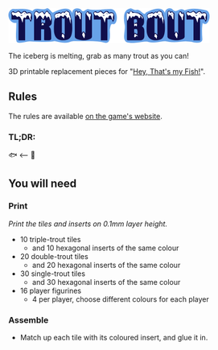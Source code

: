 <img alt="Trout Bout" src="https://raw.githubusercontent.com/tasssinclair/trout-bout/master/logo.png" />

The iceberg is melting, grab as many trout as you can!

3D printable replacement pieces for "[Hey, That's my Fish!](https://www.fantasyflightgames.com/en/products/hey-thats-my-fish/products/hey-thats-my-fish/)". 

## Rules

The rules are available [on the game's website](https://images-cdn.fantasyflightgames.com/ffg_content/hey-thats-my-fish-board-game/hey-thats-my-fish-rulebook.pdf).

### TL;DR:

🐟 <-- 🐧


## You will need

### Print

*Print the tiles and inserts on 0.1mm layer height.*

- 10 triple-trout tiles
  - and 10 hexagonal inserts of the same colour
- 20 double-trout tiles
  - and 20 hexagonal inserts of the same colour
- 30 single-trout tiles
  - and 30 hexagonal inserts of the same colour
- 16 player figurines
  - 4 per player, choose different colours for each player

### Assemble

- Match up each tile with its coloured insert, and glue it in.

